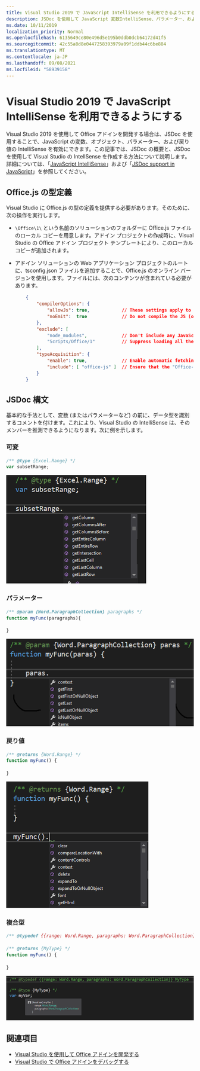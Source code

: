 ```yaml
---
title: Visual Studio 2019 で JavaScript IntelliSense を利用できるようにする
description: JSDoc を使用して JavaScript 変数IntelliSense、パラメーター、および戻り値のデータを作成する方法について説明します。
ms.date: 10/11/2019
localization_priority: Normal
ms.openlocfilehash: 6135649ce80e496d5e195b0ddb0dcb64172d41f5
ms.sourcegitcommit: 42c55a8d8e0447258393979a09f1ddb44c6be884
ms.translationtype: MT
ms.contentlocale: ja-JP
ms.lasthandoff: 09/08/2021
ms.locfileid: "58939158"
---
```

# <a name="get-javascript-intellisense-in-visual-studio-2019"></a>Visual Studio 2019 で JavaScript IntelliSense を利用できるようにする

Visual Studio 2019 を使用して Office アドインを開発する場合は、JSDoc を使用することで、JavaScript の変数、オブジェクト、パラメーター、および戻り値の IntelliSense を有効にできます。この記事では、JSDoc の概要と、JSDoc を使用して Visual Studio の IntellSense を作成する方法について説明します。詳細については、「[JavaScript IntelliSense](/visualstudio/ide/javascript-intellisense)」および「[JSDoc support in JavaScript](https://github.com/Microsoft/TypeScript/wiki/JsDoc-support-in-JavaScript)」を参照してください。 

## <a name="officejs-type-definitions"></a>Office.js の型定義

Visual Studio に Office.js の型の定義を提供する必要があります。そのために、次の操作を実行します。

- `\Office\1\` という名前のソリューションのフォルダーに Office.js ファイルのローカル コピーを用意します。アドイン プロジェクトの作成時に、Visual Studio の Office アドイン プロジェクト テンプレートにより、このローカル コピーが追加されます。 
- アドイン ソリューションの Web アプリケーション プロジェクトのルートに、tsconfig.json ファイルを追加することで、Office.js のオンライン バージョンを使用します。ファイルには、次のコンテンツが含まれている必要があります。

    ```json
        {
            "compilerOptions": {
                "allowJs": true,            // These settings apply to JavaScript files also.
                "noEmit":  true             // Do not compile the JS (or TS) files in this project.
            },
            "exclude": [
                "node_modules",             // Don't include any JavaScript found under "node_modules".
                "Scripts/Office/1"          // Suppress loading all the JavaScript files from the Office NuGet package.
            ],
            "typeAcquisition": {
                "enable": true,             // Enable automatic fetching of type definitions for detected JavaScript libraries.
                "include": [ "office-js" ]  // Ensure that the "Office-js" type definition is fetched.
            }
        }
    ```

## <a name="jsdoc-syntax"></a>JSDoc 構文

基本的な手法として、変数 (またはパラメーターなど) の前に、データ型を識別するコメントを付けます。これにより、Visual Studio の IntelliSense は、そのメンバーを推測できるようになります。次に例を示します。

### <a name="variable"></a>可変

```js
/** @type {Excel.Range} */
var subsetRange;
```

!['subsetRange' 変数のIntelliSense抜粋を示すスクリーンショット。](../images/intellisense-vs17-var.png)

### <a name="parameter"></a>パラメーター

```js
/** @param {Word.ParagraphCollection} paragraphs */
function myFunc(paragraphs){

}
```

![JavaScript の例の 'paras' パラメーター ('paragraphs' パラメーター IntelliSenseの抜粋を示すスクリーンショット。](../images/intellisense-vs17-param.png)

### <a name="return-value"></a>戻り値

```js
/** @returns {Word.Range} */
function myFunc() {

}
```

!['myFunc()' IntelliSense値の抜粋を示すスクリーンショット。](../images/intellisense-vs17-return.png)

### <a name="complex-types"></a>複合型

```js
/** @typedef {{range: Word.Range, paragraphs: Word.ParagraphCollection}} MyType

/** @returns {MyType} */
function myFunc() {

}
```

!['var myVar;IntelliSenseの複合型宣言の例を示すスクリーンショット。](../images/intellisense-vs17-complex-type.png)

## <a name="see-also"></a>関連項目

- [Visual Studio を使用して Office アドインを開発する](develop-add-ins-visual-studio.md)
- [Visual Studio で Office アドインをデバッグする](debug-office-add-ins-in-visual-studio.md)
